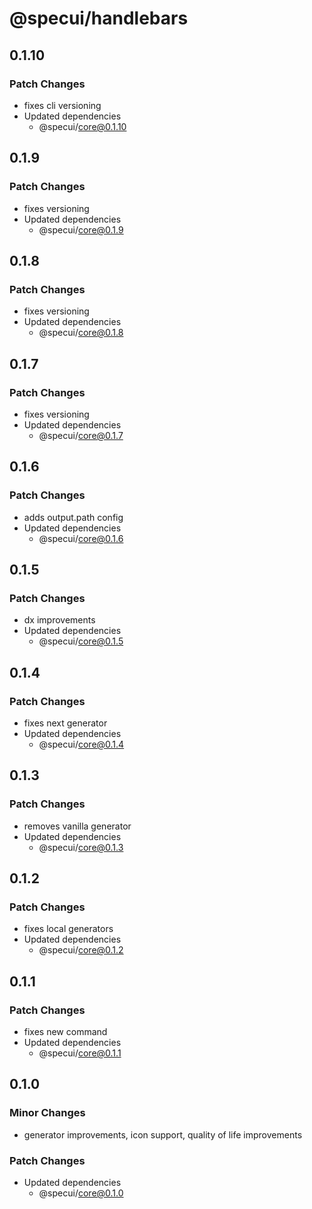 # @specui/handlebars

## 0.1.10

### Patch Changes

- fixes cli versioning
- Updated dependencies
  - @specui/core@0.1.10

## 0.1.9

### Patch Changes

- fixes versioning
- Updated dependencies
  - @specui/core@0.1.9

## 0.1.8

### Patch Changes

- fixes versioning
- Updated dependencies
  - @specui/core@0.1.8

## 0.1.7

### Patch Changes

- fixes versioning
- Updated dependencies
  - @specui/core@0.1.7

## 0.1.6

### Patch Changes

- adds output.path config
- Updated dependencies
  - @specui/core@0.1.6

## 0.1.5

### Patch Changes

- dx improvements
- Updated dependencies
  - @specui/core@0.1.5

## 0.1.4

### Patch Changes

- fixes next generator
- Updated dependencies
  - @specui/core@0.1.4

## 0.1.3

### Patch Changes

- removes vanilla generator
- Updated dependencies
  - @specui/core@0.1.3

## 0.1.2

### Patch Changes

- fixes local generators
- Updated dependencies
  - @specui/core@0.1.2

## 0.1.1

### Patch Changes

- fixes new command
- Updated dependencies
  - @specui/core@0.1.1

## 0.1.0

### Minor Changes

- generator improvements, icon support, quality of life improvements

### Patch Changes

- Updated dependencies
  - @specui/core@0.1.0
